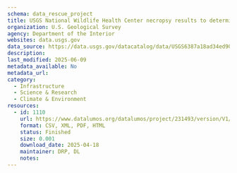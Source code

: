 ```yaml
---
schema: data_rescue_project 
title: USGS National Wildlife Health Center necropsy results to determine cause of illness/death for seabirds collected in Alaska from January 1, 2017 through December 31, 2021
organization: U.S. Geological Survey
agency: Department of the Interior
websites: data.usgs.gov
data_source: https://data.usgs.gov/datacatalog/data/USGS6387a18ad34ed907bf784db7
description: 
last_modified: 2025-06-09
metadata_available: No
metadata_url: 
category:
  - Infrastructure 
  - Science & Research 
  - Climate & Environment 
resources:
  - id: 1110
    url: https://www.datalumos.org/datalumos/project/231493/version/V1/view
    format: CSV, XML, PDF, HTML
    status: Finished
    size: 0.001
    download_date: 2025-04-18
    maintainer: DRP, DL
    notes: 
---
```

